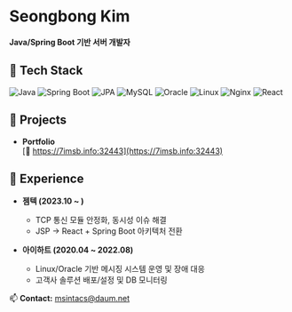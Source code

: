 # Seongbong Kim  

**Java/Spring Boot 기반 서버 개발자**  

## 🔧 Tech Stack
![Java](https://img.shields.io/badge/Java-007396?logo=java&logoColor=white)
![Spring Boot](https://img.shields.io/badge/SpringBoot-6DB33F?logo=springboot&logoColor=white)
![JPA](https://img.shields.io/badge/JPA-59666C?logo=hibernate&logoColor=white)
![MySQL](https://img.shields.io/badge/MySQL-4479A1?logo=mysql&logoColor=white)
![Oracle](https://img.shields.io/badge/Oracle-F80000?logo=oracle&logoColor=white)
![Linux](https://img.shields.io/badge/Linux-FCC624?logo=linux&logoColor=black)
![Nginx](https://img.shields.io/badge/Nginx-009639?logo=nginx&logoColor=white)
![React](https://img.shields.io/badge/React-61DAFB?logo=react&logoColor=black)

## 🚀 Projects
- **Portfolio**  
  [🔗 https://7imsb.info:32443](https://7imsb.info:32443)  

## 💼 Experience
- **젬텍 (2023.10 ~ )**  
  - TCP 통신 모듈 안정화, 동시성 이슈 해결  
  - JSP → React + Spring Boot 아키텍처 전환  

- **아이하트 (2020.04 ~ 2022.08)**  
  - Linux/Oracle 기반 메시징 시스템 운영 및 장애 대응  
  - 고객사 솔루션 배포/설정 및 DB 모니터링  

📫 **Contact:** msintacs@daum.net
